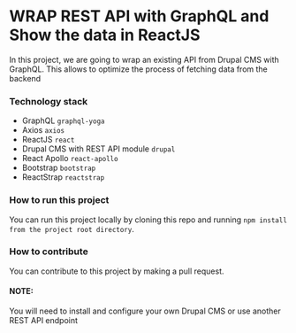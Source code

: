 # WRAP REST API with GraphQL and Show the data in ReactJS

In this project, we are going to wrap an existing API from Drupal CMS with GraphQL.
This allows to optimize the process of fetching data from the backend

### Technology stack

- GraphQL `graphql-yoga`
- Axios `axios`
- ReactJS `react`
- Drupal CMS with REST API module `drupal`
- React Apollo `react-apollo`
- Bootstrap `bootstrap`
- ReactStrap `reactstrap`

### How to run this project

You can run this project locally by cloning this repo and running `npm install from the project root directory`.

### How to contribute

You can contribute to this project by making a pull request.

#### NOTE:

You will need to install and configure your own Drupal CMS or use another REST API endpoint
